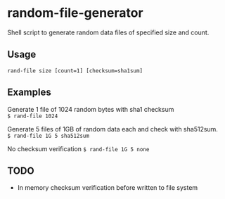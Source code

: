# random-file-generator
Shell script to generate random data files of specified size and count.

## Usage
`rand-file size [count=1] [checksum=sha1sum]`

## Examples

Generate 1 file of 1024 random bytes with sha1 checksum  
`$ rand-file 1024` 

Generate 5 files of 1GB of random data each and check with sha512sum.  
`$ rand-file 1G 5 sha512sum` 

No checksum verification
`$ rand-file 1G 5 none`

 ## TODO
 - In memory checksum verification before written to file system
